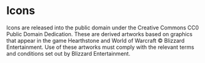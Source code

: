 # Icons
Icons are released into the public domain under the Creative Commons CC0 Public Domain Dedication.
These are derived artworks based on graphics that appear in the game Hearthstone and World of Warcraft © Blizzard Entertainment. Use of these artworks must comply with the relevant terms and conditions set out by Blizzard Entertainment.
